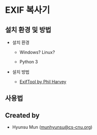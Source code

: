 # EXIF 복사기

## 설치 환경 및 방법

- 설치 환경

  - Windows? Linux?

  - Python 3

- 설치 방법

  - [ExifTool by Phil Harvey](https://exiftool.org/)

## 사용법


## Created by

- Hyunsu Mun (munhyunsu@cs-cnu.org)

